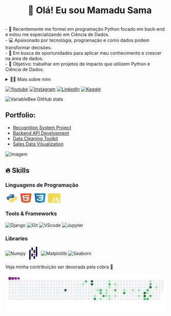 <!-- Título -->
<div id="user-content-toc">
  <ul align="center">
    <summary><h1 style="display: inline-block">👋 Olá! Eu sou Mamadu Sama</h1></summary>
</div>

<!-- Apresentação -->
<p>
   - 🌱 Recentemente me formei em programação Python focado em back-end e estou me especializando em Ciência de Dados.<br>
    - 💻 Apaixonado por tecnologia, programação e como dados podem transformar decisões.<br>
    - 🔭 Em busca de oportunidades para aplicar meu conhecimento e crescer na área de dados.<br>
    - 🎯 Objetivo: trabalhar em projetos de impacto que utilizem Python e Ciência de Dados.
</p>

<!-- Dropdown -->
<details>
  <summary>👨‍💻 Mais sobre mim</summary>

  - ⚡ No meu tempo livre, dedico-me a aprender novas tecnologias, resolver desafios complexos em Python e contribuir para projetos open-source.
  - Também gosto de explorar livros sobre desenvolvimento pessoal e tecnologia, assistir séries e filmes de ficção científica e fantasia, e jogar videogames.  

  - 🎮 Sou apaixonado por jogos de estratégia e RPG, que me ajudam a melhorar minha capacidade de planejamento e resolução de problemas.  

  - 🌟 Valorizo momentos em que posso ensinar ou ajudar outras pessoas a aprender programação, acreditando que compartilhar conhecimento é uma das melhores formas de crescer na carreira.  

  - 🏞️ Nos momentos offline, gosto de passear ao ar livre e fotografar paisagens, o que me ajuda a equilibrar o foco e a criatividade.


</details>

<!-- Links -->
[![Youtube](https://img.shields.io/badge/YouTube-FF0000?style=for-the-badge&logo=youtube&logoColor=white)](https://www.youtube.com/@devmaster-pt)
[![Instagram](https://img.shields.io/badge/Instagram-E4405F?style=for-the-badge&logo=instagram&logoColor=white)](https://www.instagram.com/devdumaster/)
[![LinkedIn](https://img.shields.io/badge/LinkedIn-0077B5?style=for-the-badge&logo=linkedin&logoColor=white)](https://www.linkedin.com/in/mamadusama/)
[![Kaggle](https://img.shields.io/badge/Kaggle-20BEFF?style=for-the-badge&logo=Kaggle&logoColor=white)](https://www.kaggle.com/mamadusamqa)

<!-- GithubStats -->
![VariableBee GitHub stats](https://github-readme-stats.vercel.app/api?username=mamadusama&show_icons=true&theme=gotham)


<!-- Portfolio -->
## Portfolio:
- [Recognition System Project](https://github.com/mamadusama/face-recognition-system)
- [Backend API Development](https://github.com/mamadusama/backend-api-project)
- [Data Cleaning Toolkit](https://github.com/mamadusama/data-cleaning-toolkit)
- [Sales Data Visualization](https://github.com/mamadusama/sales-visualization)

<!-- GIF -->
<p align="left">
  <img align="center" src="https://github.com/VariableBee/VariableBee/assets/77739311/4e9f41af-6b57-49a7-b15a-74322e96b4d7" alt="Imagem">
</p>

## 🔥 Skills
<!-- Skills: Programming Languages -->
  <div style="flex-basis: 48%;">
    <h3>Linguagens de Programação</h3>
    <img align="center" alt="Python" height="30" width="40" src="https://raw.githubusercontent.com/devicons/devicon/master/icons/python/python-original.svg">
    <img align="center" alt="HTML" height="30" width="40" src="https://raw.githubusercontent.com/devicons/devicon/master/icons/html5/html5-original.svg">
    <img align="center" alt="CSS" height="30" width="40" src="https://raw.githubusercontent.com/devicons/devicon/master/icons/css3/css3-original.svg">
    <img align="center" alt="JavaScript" height="30" width="40" src="https://raw.githubusercontent.com/devicons/devicon/master/icons/javascript/javascript-plain.svg">
  </div>
  
  <!-- Skills: Tools & Frameworks -->
  <div style="flex-basis: 48%;">
    <h3>Tools & Frameworks</h3>
    <img align="center" alt="Django" height="30" width="40" src="https://cdn.jsdelivr.net/gh/devicons/devicon/icons/django/django-original.svg">
    <img align="center" alt="Git" height="30" width="40" src="https://cdn.jsdelivr.net/gh/devicons/devicon/icons/git/git-original.svg">
    <img align="center" alt="VScode" height="30" width="40" src="https://cdn.jsdelivr.net/gh/devicons/devicon/icons/vscode/vscode-original.svg">
    <img align="center" alt="Jupyter" height="30" width="40" src="https://cdn.jsdelivr.net/gh/devicons/devicon/icons/jupyter/jupyter-original.svg">
  </div>
  
  <!-- Skills: Libraries -->
  <div style="flex-basis: 48%;">
    <h3>Libraries</h3>
    <img align="center" alt="Numpy" height="30" width="40" src="https://cdn.jsdelivr.net/gh/devicons/devicon/icons/numpy/numpy-original.svg">
    <img align="center" alt="Pandas" src="https://raw.githubusercontent.com/devicons/devicon/2ae2a900d2f041da66e950e4d48052658d850630/icons/pandas/pandas-original.svg" alt="pandas" width="40" height="40"/>
    <img align="center" alt="Matplotlib" src="https://upload.wikimedia.org/wikipedia/commons/8/84/Matplotlib_icon.svg" alt="matplotlib" width="40" height="40"/>
    <img align="center" alt="Seaborn" src="https://seaborn.pydata.org/_images/logo-mark-lightbg.svg" alt="seaborn" width="40" height="40"/>
  </div>

Veja minha contribuição ser devorada pela cobra :snake:

<!-- platane/snk works, it just puts it on a new branch -->
![snake gif](https://github.com/mamadusama/mamadusama/blob/output/github-contribution-grid-snake.gif)
